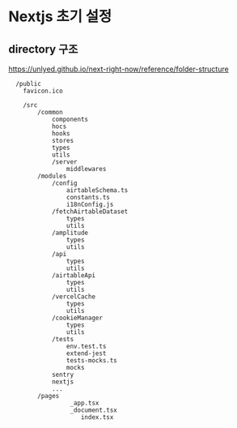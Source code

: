 # Nextjs 초기 설정 

## directory 구조
https://unlyed.github.io/next-right-now/reference/folder-structure

```
  /public
    favicon.ico

	/src
		/common
			components
			hocs
			hooks
			stores
			types
			utils
			/server
				middlewares	
		/modules
			/config
				airtableSchema.ts
				constants.ts
				i18nConfig.js
			/fetchAirtableDataset
				types
				utils
			/amplitude
				types
				utils
			/api
				types
				utils
			/airtableApi
				types
				utils
			/vercelCache
				types
				utils
			/cookieManager
				types
				utils
			/tests
				env.test.ts
				extend-jest
				tests-mocks.ts
				mocks
			sentry
			nextjs
			...
		/pages
           		 _app.tsx
           		 _document.tsx
            		index.tsx
```

